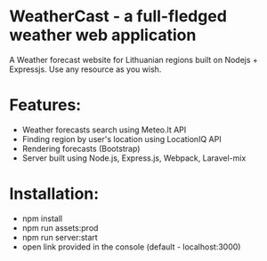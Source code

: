# WeatherCast - a full-fledged weather web application
A Weather forecast website for Lithuanian regions built on Nodejs + Expressjs. Use any resource as you wish.
# Features:
- Weather forecasts search using Meteo.lt API
- Finding region by user's location using LocationIQ API
- Rendering forecasts (Bootstrap)
- Server built using Node.js, Express.js, Webpack, Laravel-mix
# Installation:
- npm install
- npm run assets:prod
- npm run server:start
- open link provided in the console (default - localhost:3000)

